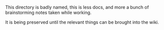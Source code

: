 
This directory is badly named, this is less docs, and more a bunch of brainstorming notes taken while working.

It is being preserved until the relevant things can be brought into the wiki.

